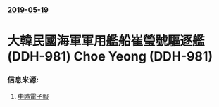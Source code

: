 ### [2019-05-19](/news/2019/05/19/index.md)

##### 
# 大韓民國海軍軍用艦船崔瑩號驅逐艦 (DDH-981) Choe Yeong (DDH-981) 




### 信息来源:

1. [中時電子報](https://www.chinatimes.com/realtimenews/20190524004193-260417?chdtv)
